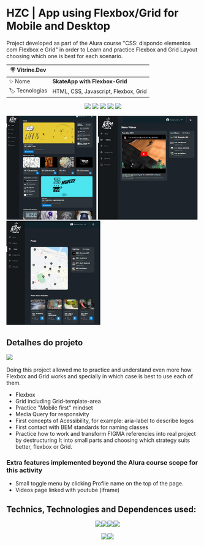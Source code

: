 # HZC | App using Flexbox/Grid for Mobile and Desktop


Project developed as part of the Alura course "CSS: dispondo elementos com Flexbox e Grid" in order to Learn and practice Flexbox and Grid Layout choosing which one is best for each scenario.

| :placard: Vitrine.Dev |     |
| -------------  | --- |
| :sparkles: Nome        | **SkateApp with Flexbox-Grid**
| :label: Tecnologias | HTML, CSS, Javascript, Flexbox, Grid

<p align='center'>
<img src='https://img.shields.io/github/last-commit/NobertoFerreiraFilho/skateApp-flexbox-grid?style=plastic'>
<img src='https://img.shields.io/static/v1?label=Status&message=OnGoing&color=yellow'>
<img src='https://img.shields.io/github/stars/NobertoFerreiraFilho/skateApp-flexbox-grid'>
<img src='https://img.shields.io/github/forks/NobertoFerreiraFilho/skateApp-flexbox-grid'>
<img src='https://img.shields.io/github/issues/NobertoFerreiraFilho/skateApp-flexbox-grid'>
</p>

<!-- Inserir imagem com a #vitrinedev ao final do link -->
<img src='https://github.com/NobertoFerreiraFilho/skateApp-flexbox-grid/blob/master/assets/img/home-page.jpg#vitrinedev' width=235/> <img src='https://github.com/NobertoFerreiraFilho/skateApp-flexbox-grid/blob/master/assets/img/Videos-page.jpg' width=260/> <img src='https://github.com/NobertoFerreiraFilho/skateApp-flexbox-grid/blob/master/assets/img/Picos-page.jpg' width=245/> 
## Detalhes do projeto

![](https://github.com/NobertoFerreiraFilho/skateApp-flexbox-grid/blob/master/assets/img/HZC-SkateApp_1__AdobeExpress.gif)

Doing this project allowed me to practice and understand even more how Flexbox and Grid works and specially in which case is best to use each of them.
<ul>
  <li>Flexbox</li>
  <li>Grid including Grid-template-area</li>
  <li>Practice "Mobile first" mindset</li>
  <li>Media Query for responsivity</li>
  <li>First concepts of Acessibility, for example: aria-label to describe logos
  <li>First contact with BEM standards for naming classes</li>
  <li>Practice how to work and transform FIGMA referencies into real project by destructuring It into small parts and choosing which strategy suits better, flexbox or Grid.</li>
</ul>

 ### Extra features implemented beyond the Alura course scope for this activity
 <ul>
  <li>Small toggle menu by clicking Profile name on the top of the page. </li>
  <li>Videos page linked with youtube (iframe) </li>
  </ul>
 
## Technics, Technologies and Dependences used:

<ul style='display:flex; flex-wrap: wrap; justify-content:center;'>
<il>
<img src='https://img.shields.io/badge/CSS3-black?logo=CSS3'/>
</il>
<il>
<img src='https://img.shields.io/badge/HTML5-black?logo=HTML5'/>
</il>
<il>
<img src='https://img.shields.io/badge/Git-black?logo=git'/>
</il>
<il>
<img src='https://img.shields.io/badge/VSCode-black?logo=visual-studio-code'/>
</il>
</ul>

<ul style='display:flex; flex-wrap: wrap; justify-content:center;'>
<il>
<img src='https://img.shields.io/badge/CI%20CD-black?logo=CI-CD'/>
</il>
<il>
<img src='https://img.shields.io/badge/GRID-black?logo=Flex-box'/>
</il>
</ul>
